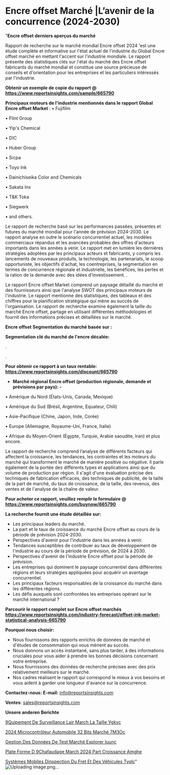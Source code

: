 # Encre offset Marché |L’avenir de la concurrence (2024-2030)

"<strong>Encre offset derniers aperçus du marché</strong>

Rapport de recherche sur le marché mondial Encre offset 2024 'est une étude complète et informative sur l'état actuel de l'industrie du Global Encre offset marché en mettant l'accent sur l'industrie mondiale. Le rapport présente des statistiques clés sur l'état du marché des Encre offset fabricants du marché mondial et constitue une source précieuse de conseils et d'orientation pour les entreprises et les particuliers intéressés par l'industrie.

<strong>Obtenir un exemple de copie du rapport @ <a href=https://www.reportsinsights.com/sample/665790>https://www.reportsinsights.com/sample/665790</a></strong>

<strong>Principaux moteurs de l'industrie mentionnés dans le rapport Global Encre offset Market</strong> :
• Fujifilm

• Flint Group

• Yip's Chemical

• DIC

• Huber Group

• Sicpa

• Toyo Ink

• Dainichiseika Color and Chemicals

• Sakata Inx

• T&K Toka

• Siegwerk

• and others.

Le rapport de recherche basé sur les performances passées, présentes et futures du marché mondial pour l'année de prévision 2024-2030. Le rapport analyse en outre le scénario concurrentiel actuel, les modèles commerciaux répandus et les avancées probables des offres d'acteurs importants dans les années à venir. Le rapport met en lumière les dernières stratégies adoptées par les principaux acteurs et fabricants, y compris les lancements de nouveaux produits, la technologie, les partenariats, le scoop opportuniste, les objectifs d'achat, les coentreprises, la segmentation en termes de concurrence régionale et industrielle, les bénéfices, les pertes et la ration de la demande avec des idées d'investissement. .

Le rapport Encre offset Market comprend un paysage détaillé du marché et des fournisseurs ainsi que l'analyse SWOT des principaux moteurs de l'industrie. Le rapport mentionne des statistiques, des tableaux et des chiffres pour la planification stratégique qui mène au succès de l'organisation. Le rapport de recherche examine également la taille du marché Encre offset, partage en utilisant différentes méthodologies et fournit des informations précises et détaillées sur le marché.

<strong>Encre offset Segmentation du marché basée sur :</strong>

<strong> Segmentation clé du marché de l'encre décalée: </strong>

.

.

<strong>Pour obtenir ce rapport à un taux rentable: <a href=https://www.reportsinsights.com/discount/665790>https://www.reportsinsights.com/discount/665790</a></strong>
<ul>
  <li><strong>Marché régional Encre offset (production régionale, demande et prévisions par pays): -</strong></li>
</ul>
• Amérique du Nord (États-Unis, Canada, Mexique)

• Amérique du Sud (Brésil, Argentine, Equateur, Chili)

• Asie-Pacifique (Chine, Japon, Inde, Corée)

• Europe (Allemagne, Royaume-Uni, France, Italie)

• Afrique du Moyen-Orient (Égypte, Turquie, Arabie saoudite, Iran) et plus encore.

Le rapport de recherche comprend l’analyse de différents facteurs qui affectent la croissance, les tendances, les contraintes et les moteurs du marché qui transforment le marché de manière positive ou négative. Il parle également de la portée des différents types et applications ainsi que du volume de production par région. Il s'agit d'une évaluation précise des techniques de fabrication efficaces, des techniques de publicité, de la taille de la part de marché, du taux de croissance, de la taille, des revenus, des ventes et de l'analyse de la chaîne de valeur.

<strong>Pour acheter ce rapport, veuillez remplir le formulaire @   <a href=https://www.reportsinsights.com/buynow/665790>https://www.reportsinsights.com/buynow/665790</a></strong>

<strong>La recherche fournit une étude détaillée sur:</strong>
<ul>
  <li>Les principaux leaders du marché.</li>
  <li>La part et le taux de croissance du marché Encre offset au cours de la période de prévision 2024-2030.</li>
  <li>Perspectives d'avenir pour l'industrie dans les années à venir.</li>
  <li>Tendances susceptibles de contribuer au taux de développement de l'industrie au cours de la période de prévision, de 2024 à 2030.</li>
  <li>Perspectives d'avenir de l'industrie Encre offset pour la période de prévision.</li>
  <li>Les entreprises qui dominent le paysage concurrentiel dans différentes régions et leurs stratégies appliquées pour acquérir un avantage concurrentiel.</li>
  <li>Les principaux facteurs responsables de la croissance du marché dans les différentes régions.</li>
  <li>Les défis auxquels sont confrontées les entreprises opérant sur le marché international ?</li>
</ul>

<strong>Parcourir le rapport complet sur Encre offset marchés <a href=https://www.reportsinsights.com/industry-forecast/offset-ink-market-statistical-analysis-665790>https://www.reportsinsights.com/industry-forecast/offset-ink-market-statistical-analysis-665790</a></strong>

<strong>Pourquoi nous choisir:</strong>
<ul>
  <li>Nous fournissons des rapports enrichis de données de marché et d'études de consommation qui vous mènent au succès.</li>
  <li>Nous donnons un accès instantané, sans plus tarder, à des informations cruciales pour vous aider à prendre les bonnes décisions concernant votre entreprise.</li>
  <li>Nous fournissons des données de recherche précises avec des prix relativement meilleurs sur le marché.</li>
  <li>Nos cadres réalisent le rapport qui correspond le mieux à vos besoins et vous aident à garder une longueur d'avance sur la concurrence.</li>
</ul>
<strong>Contactez-nous:
</strong><strong>E-mail:</strong> <a href=mailto:info@reportsinsights.com>info@reportsinsights.com</a>

<strong>Ventes</strong>: <a href=mailto:sales@reportsinsights.com>sales@reportsinsights.com</a>

<strong>Unsere anderen Berichte</strong>

<a href=https://www.linkedin.com/pulse/%C3%A9quipement-de-surveillance-lair-march%C3%A9-la-taille-ygkvc/> 9Quipement De Surveillance Lair March La Taille Ygkvc</a>

<a href=https://www.linkedin.com/pulse/2024-microcontrôleur-automobile-32-bits-marché-7m3oc/>2024 Microcontrôleur Automobile 32 Bits Marché 7M3Oc</a>

<a href=https://www.linkedin.com/pulse/gestion-des-données-de-test-marché-explorer-iuunc/>Gestion Des Données De Test Marché Explorer Iuunc</a>

<a href=https://www.linkedin.com/pulse/plate-forme-d%C3%A9chafaudage-march%C3%A9-2024-part-croissance-amghe/>Plate Forme D 9Chafaudage March 2024 Part Croissance Amghe</a>

<a href=https://www.linkedin.com/pulse/systèmes-mobiles-dinspection-du-fret-et-des-véhicules-tyqlc/>Systèmes Mobiles Dinspection Du Fret Et Des Véhicules Tyqlc</a>"
![Uploading image.png…]()
